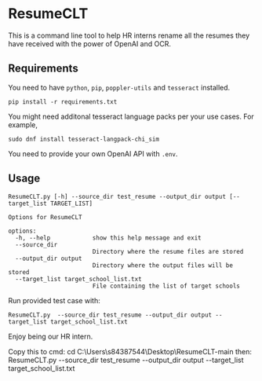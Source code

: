 # ResumeCLT

This is a command line tool to help HR interns rename all the resumes they have received with the power of OpenAI and OCR.

## Requirements

You need to have `python`, `pip`, `poppler-utils` and `tesseract` installed.

```
pip install -r requirements.txt
```

You might need additonal tesseract language packs per your use cases. For example,

```
sudo dnf install tesseract-langpack-chi_sim
```

You need to provide your own OpenAI API with `.env`.

## Usage

```
ResumeCLT.py [-h] --source_dir test_resume --output_dir output [--target_list TARGET_LIST]

Options for ResumeCLT

options:
  -h, --help            show this help message and exit
  --source_dir  
                        Directory where the resume files are stored
  --output_dir output
                        Directory where the output files will be stored
  --target_list target_school_list.txt
                        File containing the list of target schools
```

Run provided test case with:

```
ResumeCLT.py  --source_dir test_resume --output_dir output --target_list target_school_list.txt
```

Enjoy being our HR intern.

Copy this to cmd:
 cd C:\Users\s84387544\Desktop\ResumeCLT-main
then:
ResumeCLT.py  --source_dir test_resume --output_dir output --target_list target_school_list.txt